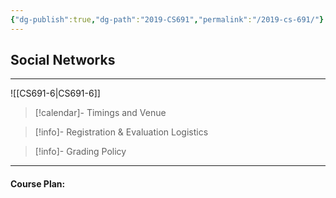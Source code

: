 ```yaml
---
{"dg-publish":true,"dg-path":"2019-CS691","permalink":"/2019-cs-691/"}
---
```



## Social Networks
---


![[CS691-6\|CS691-6]]

> [!calendar]- Timings and Venue
> 
>
>

> [!info]- Registration & Evaluation Logistics
> 

> [!info]- Grading Policy
> 
>

---

#### Course Plan: 

